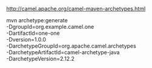 http://camel.apache.org/camel-maven-archetypes.html

mvn archetype:generate \
  -DgroupId=org.example.camel.one \
  -DartifactId=one-one \
  -Dversion=1.0.0 \
  -DarchetypeGroupId=org.apache.camel.archetypes \
  -DarchetypeArtifactId=camel-archetype-java \
  -DarchetypeVersion=2.12.2
